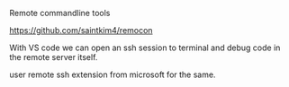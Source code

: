 Remote commandline tools

https://github.com/saintkim4/remocon

With VS code we can open an ssh session to terminal and debug code in the remote server itself.

user remote ssh extension from microsoft for the same.
